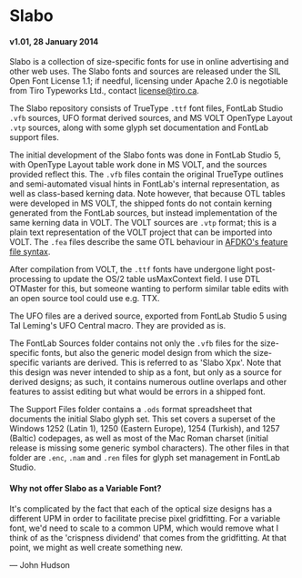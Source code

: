 Slabo
=========

#### v1.01, 28 January 2014

Slabo is a collection of size-specific fonts for use in online advertising and other web uses. The Slabo fonts and sources are released under the SIL Open Font License 1.1; if needful, licensing under Apache 2.0 is negotiable from Tiro Typeworks Ltd., contact <license@tiro.ca>.

The Slabo repository consists of TrueType `.ttf` font files, FontLab Studio `.vfb` sources, UFO format derived sources, and MS VOLT OpenType Layout `.vtp` sources, along with some glyph set documentation and FontLab support files.

The initial development of the Slabo fonts was done in FontLab Studio 5, with OpenType Layout table work done in MS VOLT, and the sources provided reflect this. The `.vfb` files contain the original TrueType outlines and semi-automated visual hints in FontLab's internal representation, as well as class-based kerning data. Note however, that because OTL tables were developed in MS VOLT, the shipped fonts do not contain kerning generated from the FontLab sources, but instead implementation of the same kerning data in VOLT. The VOLT sources are `.vtp` format; this is a plain text representation of the VOLT project that can be imported into VOLT. The `.fea` files describe the same OTL behaviour in [AFDKO's feature file syntax](http://www.adobe.com/devnet/opentype/afdko/topic_feature_file_syntax.html).

After compilation from VOLT, the `.ttf` fonts have undergone light post-processing to update the OS/2 table usMaxContext field. I use DTL OTMaster for this, but someone wanting to perform similar table edits with an open source tool could use e.g. TTX.

The UFO files are a derived source, exported from FontLab Studio 5 using Tal Leming's UFO Central macro. They are provided as is.

The FontLab Sources folder contains not only the `.vfb` files for the size-specific fonts, but also the generic model design from which the size-specific variants are derived. This is referred to as 'Slabo Xpx'. Note that this design was never intended to ship as a font, but only as a source for derived designs; as such, it contains numerous outline overlaps and other features to assist editing but what would be errors in a shipped font.

The Support Files folder contains a `.ods` format spreadsheet that documents the initial Slabo glyph set. This set covers a superset of the Windows 1252 (Latin 1), 1250 (Eastern Europe), 1254 (Turkish), and 1257 (Baltic) codepages, as well as most of the Mac Roman charset (initial release is missing some generic symbol characters). The other files in that folder are `.enc`, `.nam` and `.ren` files for glyph set management in FontLab Studio.

#### Why not offer Slabo as a Variable Font?

It's complicated by the fact that each of the optical size designs has a different UPM in order to facilitate precise pixel gridfitting. For a variable font, we'd need to scale to a common UPM, which would remove what I think of as the 'crispness dividend' that comes from the gridfitting. At that point, we might as well create something new.

— John Hudson
